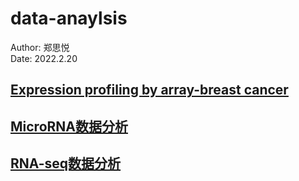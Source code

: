 # data-anaylsis

Author: 郑思悦  
Date: 2022.2.20  

## [Expression profiling by array-breast cancer](ExpressionProfiling/ExpressionProfiling.md)

## [MicroRNA数据分析](MicroRNA/MicroRNA数据分析（GEO%20GSE66805GSE95405&TCGA-LIHC）.md)

## [RNA-seq数据分析](RNA-seq/RNA-seq.md)


